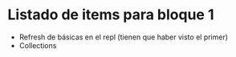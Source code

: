 
Listado de items para bloque 1
==============================


* Refresh de básicas en el repl (tienen que haber visto el primer)
* Collections


